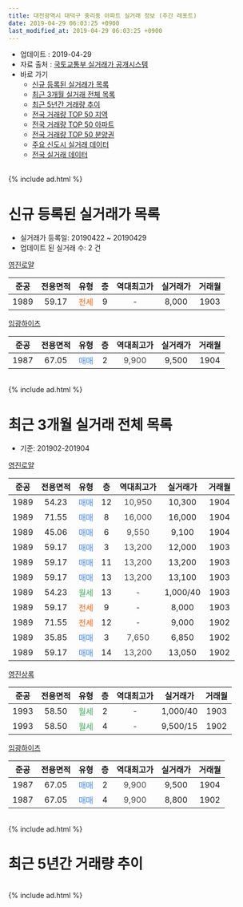 ```yaml
---
title: 대전광역시 대덕구 중리동 아파트 실거래 정보 (주간 레포트)
date: 2019-04-29 06:03:25 +0900
last_modified_at: 2019-04-29 06:03:25 +0900
---
```


* 업데이트 : 2019-04-29
* 자료 출처 : [국토교통부 실거래가 공개시스템](http://rt.molit.go.kr)
* 바로 가기
    * [신규 등록된 실거래가 목록](#신규-등록된-실거래가-목록)
    * [최근 3개월 실거래 전체 목록](#최근-3개월-실거래-전체-목록)
    * [최근 5년간 거래량 추이](#최근-5년간-거래량-추이)
    * [전국 거래량 TOP 50 지역](https://inasie.github.io/apt-trade-info/최근-3개월-전국에서-가장-거래가-많이-발생한-지역)
    * [전국 거래량 TOP 50 아파트](https://inasie.github.io/apt-trade-info/최근-3개월-전국에서-가장-거래가-많이-발생한-아파트)
    * [전국 거래량 TOP 50 분양권](https://inasie.github.io/apt-trade-info/최근-3개월-전국에서-가장-거래가-많이-발생한-분양권)
    * [주요 신도시 실거래 데이터](https://inasie.github.io/apt-trade-info/주요-신도시)
    * [전국 실거래 데이터](https://inasie.github.io/apt-trade-info/전국)
<br>
{% include ad.html %}
<br>

# 신규 등록된 실거래가 목록
* 실거래가 등록일: 20190422 ~ 20190429
* 업데이트 된 실거래 수: 2 건


[영진로얄](https://search.naver.com/search.naver?query=%EB%8C%80%EC%A0%84%EA%B4%91%EC%97%AD%EC%8B%9C+%EB%8C%80%EB%8D%95%EA%B5%AC+%EC%A4%91%EB%A6%AC%EB%8F%99+%EC%98%81%EC%A7%84%EB%A1%9C%EC%96%84)

|준공|전용면적|유형|층|역대최고가|실거래가|거래월|
|:---:|:---:|:---:|:---:|:---:|:---:|:---:|
|1989|59.17|<span style="color:#ff5a00">전세</span>|9|<span style="color:#444444">-</span>|8,000|1903|

[임광하이츠](https://search.naver.com/search.naver?query=%EB%8C%80%EC%A0%84%EA%B4%91%EC%97%AD%EC%8B%9C+%EB%8C%80%EB%8D%95%EA%B5%AC+%EC%A4%91%EB%A6%AC%EB%8F%99+%EC%9E%84%EA%B4%91%ED%95%98%EC%9D%B4%EC%B8%A0)

|준공|전용면적|유형|층|역대최고가|실거래가|거래월|
|:---:|:---:|:---:|:---:|:---:|:---:|:---:|
|1987|67.05|<span style="color:#4285f3">매매</span>|2|<span style="color:#444444">9,900</span>|9,500|1904|


<br>
{% include ad.html %}
<br>

# 최근 3개월 실거래 전체 목록
* 기준: 201902-201904


[영진로얄](https://search.naver.com/search.naver?query=%EB%8C%80%EC%A0%84%EA%B4%91%EC%97%AD%EC%8B%9C+%EB%8C%80%EB%8D%95%EA%B5%AC+%EC%A4%91%EB%A6%AC%EB%8F%99+%EC%98%81%EC%A7%84%EB%A1%9C%EC%96%84)

|준공|전용면적|유형|층|역대최고가|실거래가|거래월|
|:---:|:---:|:---:|:---:|:---:|:---:|:---:|
|1989|54.23|<span style="color:#4285f3">매매</span>|12|<span style="color:#444444">10,950</span>|10,300|1904|
|1989|71.55|<span style="color:#4285f3">매매</span>|8|<span style="color:#444444">16,000</span>|16,000|1904|
|1989|45.06|<span style="color:#4285f3">매매</span>|6|<span style="color:#444444">9,550</span>|9,100|1904|
|1989|59.17|<span style="color:#4285f3">매매</span>|3|<span style="color:#444444">13,200</span>|12,000|1903|
|1989|59.17|<span style="color:#4285f3">매매</span>|11|<span style="color:#444444">13,200</span>|13,200|1903|
|1989|59.17|<span style="color:#4285f3">매매</span>|13|<span style="color:#444444">13,200</span>|13,100|1903|
|1989|54.23|<span style="color:#34a853">월세</span>|13|<span style="color:#444444">-</span>|1,000/40|1903|
|1989|59.17|<span style="color:#ff5a00">전세</span>|9|<span style="color:#444444">-</span>|8,000|1903|
|1989|71.55|<span style="color:#ff5a00">전세</span>|12|<span style="color:#444444">-</span>|9,000|1902|
|1989|35.85|<span style="color:#4285f3">매매</span>|3|<span style="color:#444444">7,650</span>|6,850|1902|
|1989|59.17|<span style="color:#4285f3">매매</span>|14|<span style="color:#444444">13,200</span>|13,050|1902|

[영진상록](https://search.naver.com/search.naver?query=%EB%8C%80%EC%A0%84%EA%B4%91%EC%97%AD%EC%8B%9C+%EB%8C%80%EB%8D%95%EA%B5%AC+%EC%A4%91%EB%A6%AC%EB%8F%99+%EC%98%81%EC%A7%84%EC%83%81%EB%A1%9D)

|준공|전용면적|유형|층|역대최고가|실거래가|거래월|
|:---:|:---:|:---:|:---:|:---:|:---:|:---:|
|1993|58.50|<span style="color:#34a853">월세</span>|2|<span style="color:#444444">-</span>|1,000/40|1903|
|1993|58.50|<span style="color:#34a853">월세</span>|4|<span style="color:#444444">-</span>|9,500/15|1902|

[임광하이츠](https://search.naver.com/search.naver?query=%EB%8C%80%EC%A0%84%EA%B4%91%EC%97%AD%EC%8B%9C+%EB%8C%80%EB%8D%95%EA%B5%AC+%EC%A4%91%EB%A6%AC%EB%8F%99+%EC%9E%84%EA%B4%91%ED%95%98%EC%9D%B4%EC%B8%A0)

|준공|전용면적|유형|층|역대최고가|실거래가|거래월|
|:---:|:---:|:---:|:---:|:---:|:---:|:---:|
|1987|67.05|<span style="color:#4285f3">매매</span>|2|<span style="color:#444444">9,900</span>|9,500|1904|
|1987|67.05|<span style="color:#4285f3">매매</span>|4|<span style="color:#444444">9,900</span>|8,800|1902|


<br>
{% include ad.html %}
<br>

# 최근 5년간 거래량 추이


<div style="width:100%;">
    <canvas id="deal_progress" height="200"></canvas>
</div>

<script>
new Chart(document.getElementById("deal_progress"), {
    type: 'line',
    data: {
        labels: ['201404','201405','201406','201407','201408','201409','201410','201411','201412','201501','201502','201503','201504','201505','201506','201507','201508','201509','201510','201511','201512','201601','201602','201603','201604','201605','201606','201607','201608','201609','201610','201611','201612','201701','201702','201703','201704','201705','201706','201707','201708','201709','201710','201711','201712','201801','201802','201803','201804','201805','201806','201807','201808','201809','201810','201811','201812','201901','201902','201903','201904'],
        datasets: [{
            label: '매매',
            pointRadius: 1,
            data: [9, 5, 2, 0, 4, 3, 5, 6, 1, 6, 7, 8, 7, 5, 6, 5, 8, 5, 6, 6, 4, 5, 4, 5, 10, 5, 1, 2, 1, 8, 7, 9, 2, 4, 5, 7, 5, 5, 5, 5, 6, 6, 2, 8, 7, 9, 4, 3, 3, 0, 1, 6, 5, 3, 4, 3, 2, 2, 3, 3, 4],
            borderColor: "rgba(255, 201, 14, 1)",
            backgroundColor: "rgba(255, 201, 14, 0.5)",
            fill: false,
            lineTension: 0
        },{
            label: '전월세',
            pointRadius: 1,
            data: [3, 7, 5, 3, 5, 2, 12, 2, 1, 5, 1, 6, 4, 4, 4, 4, 4, 1, 1, 2, 2, 0, 1, 3, 1, 4, 2, 4, 0, 2, 4, 0, 2, 1, 5, 3, 2, 0, 4, 2, 5, 1, 2, 3, 3, 1, 9, 0, 1, 2, 2, 1, 1, 1, 3, 1, 2, 4, 2, 3, 0],
            borderColor: "rgba(0, 141, 185, 1)",
            backgroundColor: "rgba(0, 141, 185, 0.5)",
            fill: false,
            lineTension: 0
        }
        ]
    },
    options: {
        responsive: true,
        title: {
            display: false
        },
        tooltips: {
            mode: 'index',
            intersect: false
        },
        hover: {
            mode: 'nearest',
            intersect: true
        },
        scales: {
            xAxes: [{
                display: true,
                scaleLabel: {
                    display: true,
                    labelString: '년/월'
                }
            }],
            yAxes: [{
                display: true,
                ticks: {
                    suggestedMin: 0,
                },
                scaleLabel: {
                    display: true,
                    labelString: '실거래 수'
                }
            }]
        }
    }
});

</script>


<br>
{% include ad.html %}
<br>

